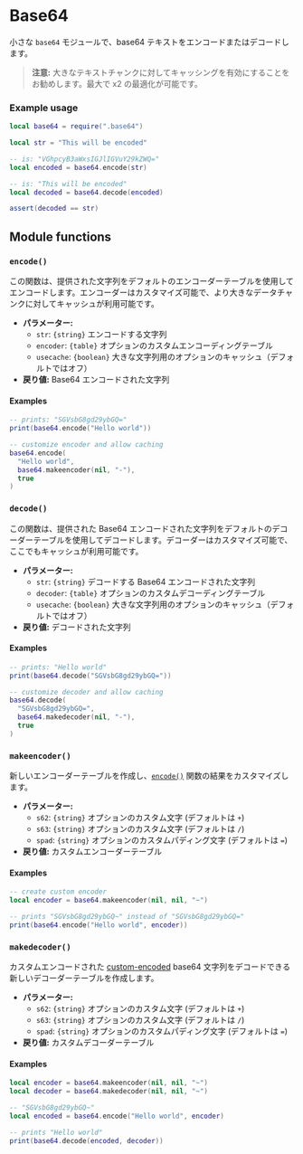# Base64

<!--
A small `base64` module to encode or decode base64 text.

> **Note:** It is recommended to enable caching for large chunks of texts for up to x2 optimization. -->

小さな `base64` モジュールで、base64 テキストをエンコードまたはデコードします。

> **注意:** 大きなテキストチャンクに対してキャッシングを有効にすることをお勧めします。最大で x2 の最適化が可能です。

### Example usage

```lua
local base64 = require(".base64")

local str = "This will be encoded"

-- is: "VGhpcyB3aWxsIGJlIGVuY29kZWQ="
local encoded = base64.encode(str)

-- is: "This will be encoded"
local decoded = base64.decode(encoded)

assert(decoded == str)
```

## Module functions

### `encode()`

<!--
This function encodes the provided string using the default encoder table. The encoder can be customized and a cache is available for larger chunks of data.

- **Parameters:**
  - `str`: `{string}` The string to encode
  - `encoder`: `{table}` Optional custom encoding table
  - `usecache`: `{boolean}` Optional cache for large strings (turned off by default)
- **Returns:** Base64 encoded string -->

この関数は、提供された文字列をデフォルトのエンコーダーテーブルを使用してエンコードします。エンコーダーはカスタマイズ可能で、より大きなデータチャンクに対してキャッシュが利用可能です。

- **パラメーター:**
  - `str`: `{string}` エンコードする文字列
  - `encoder`: `{table}` オプションのカスタムエンコーディングテーブル
  - `usecache`: `{boolean}` 大きな文字列用のオプションのキャッシュ（デフォルトではオフ）
- **戻り値:** Base64 エンコードされた文字列

#### Examples

```lua
-- prints: "SGVsbG8gd29ybGQ="
print(base64.encode("Hello world"))

-- customize encoder and allow caching
base64.encode(
  "Hello world",
  base64.makeencoder(nil, "-"),
  true
)
```

### `decode()`

<!-- This function decodes the provided base64 encoded string using the default decoder table. The decoder can be customized and a cache is also available here.

- **Parameters:**
  - `str`: `{string}` The base64 encoded string to decode
  - `decoder`: `{table}` Optional custom decoding table
  - `usecache`: `{boolean}` Optional cache for large strings (turned off by default)
- **Returns:** Decoded string -->

この関数は、提供された Base64 エンコードされた文字列をデフォルトのデコーダーテーブルを使用してデコードします。デコーダーはカスタマイズ可能で、ここでもキャッシュが利用可能です。

- **パラメーター:**
  - `str`: `{string}` デコードする Base64 エンコードされた文字列
  - `decoder`: `{table}` オプションのカスタムデコーディングテーブル
  - `usecache`: `{boolean}` 大きな文字列用のオプションのキャッシュ（デフォルトではオフ）
- **戻り値:** デコードされた文字列

#### Examples

```lua
-- prints: "Hello world"
print(base64.decode("SGVsbG8gd29ybGQ="))

-- customize decoder and allow caching
base64.decode(
  "SGVsbG8gd29ybGQ=",
  base64.makedecoder(nil, "-"),
  true
)
```

### `makeencoder()`

<!--
Allows creating a new encoder table to customize the [`encode()`](#encode) function's result.

- **Parameters:**
  - `s62`: `{string}` Optional custom char for 62 (`+` by default)
  - `s63`: `{string}` Optional custom char for 63 (`/` by default)
  - `spad`: `{string}` Optional custom padding char (`=` by default)
- **Returns:** Custom encoder table -->

新しいエンコーダーテーブルを作成し、[`encode()`](#encode) 関数の結果をカスタマイズします。

- **パラメーター:**
  - `s62`: `{string}` オプションのカスタム文字 (デフォルトは `+`)
  - `s63`: `{string}` オプションのカスタム文字 (デフォルトは `/`)
  - `spad`: `{string}` オプションのカスタムパディング文字 (デフォルトは `=`)
- **戻り値:** カスタムエンコーダーテーブル

#### Examples

```lua
-- create custom encoder
local encoder = base64.makeencoder(nil, nil, "~")

-- prints "SGVsbG8gd29ybGQ~" instead of "SGVsbG8gd29ybGQ="
print(base64.encode("Hello world", encoder))
```

### `makedecoder()`

<!--
Allows creating a new decoder table to be able to decode [custom-encoded](#makeencoder) base64 strings.

- **Parameters:**
  - `s62`: `{string}` Optional custom char for 62 (`+` by default)
  - `s63`: `{string}` Optional custom char for 63 (`/` by default)
  - `spad`: `{string}` Optional custom padding char (`=` by default)
- **Returns:** Custom decoder table -->

カスタムエンコードされた [custom-encoded](#makeencoder) base64 文字列をデコードできる新しいデコーダーテーブルを作成します。

- **パラメーター:**
  - `s62`: `{string}` オプションのカスタム文字 (デフォルトは `+`)
  - `s63`: `{string}` オプションのカスタム文字 (デフォルトは `/`)
  - `spad`: `{string}` オプションのカスタムパディング文字 (デフォルトは `=`)
- **戻り値:** カスタムデコーダーテーブル

#### Examples

```lua
local encoder = base64.makeencoder(nil, nil, "~")
local decoder = base64.makedecoder(nil, nil, "~")

-- "SGVsbG8gd29ybGQ~"
local encoded = base64.encode("Hello world", encoder)

-- prints "Hello world"
print(base64.decode(encoded, decoder))
```
